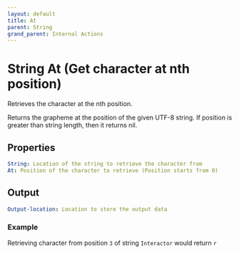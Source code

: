```yaml
---
layout: default
title: At
parent: String
grand_parent: Internal Actions
---
```

# String At (Get character at nth position)
Retrieves the character at the nth position.

Returns the grapheme at the position of the given UTF-8 string. If position is greater than string length, then it returns nil.

## Properties
```yaml
String: Location of the string to retrieve the character from
At: Position of the character to retrieve (Position starts from 0)
```

## Output
```yaml
Output-location: Location to store the output data
```

### Example
Retrieving character from position `3` of string `Interactor` would return `r`
